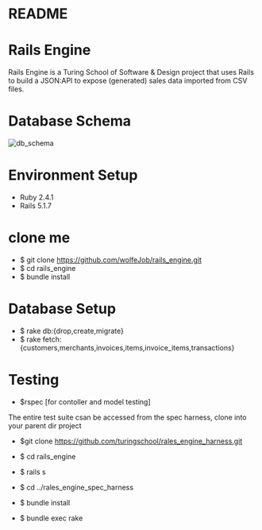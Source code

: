 # README
# Rails Engine
Rails Engine is a Turing School of Software & Design project that uses Rails to build a JSON:API to expose (generated) 
sales data imported from CSV files. 

# Database Schema
  ![db_schema](https://ibb.co/M6NqY0N)
  
# Environment Setup 
  - Ruby 2.4.1 
  - Rails 5.1.7 
  
 # clone me 
 - $ git clone https://github.com/wolfeJob/rails_engine.git
 - $ cd rails_engine
 - $ bundle install
 
 # Database Setup
 - $ rake db:{drop,create,migrate}
 - $ rake fetch:{customers,merchants,invoices,items,invoice_items,transactions}
 
 # Testing
 - $rspec [for contoller and model testing]
 
 The entire test suite csan be accessed from the spec harness, clone into your parent dir project
 - $git clone https://github.com/turingschool/rales_engine_harness.git
 
 - $ cd rails_engine
 - $ rails s
 - $ cd ../rales_engine_spec_harness 
 - $ bundle install 
 - $ bundle exec rake
 
 
 


